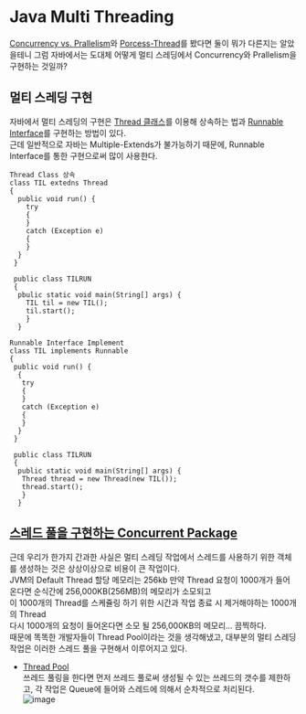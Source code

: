 # Java Multi Threading  
[Concurrency vs. Prallelism](https://github.com/Agugu95/Today-I-Learned/blob/master/OS/Concurrence-vs-Parallel.md)와 [Porcess-Thread](https://github.com/Agugu95/Today-I-Learned/blob/master/OS/Process-Thread.md)를 봤다면 둘이 뭐가 다른지는 알았을테니 그럼 자바에서는 도대체 어떻게 멀티 스레딩에서 Concurrency와 Prallelism을 구현하는 것일까?  

## 멀티 스레딩 구현
자바에서 멀티 스레딩의 구현은 [Thread 클래스](https://docs.oracle.com/javase/9/docs/api/java/lang/Thread.html)를 이용해 상속하는 법과 [Runnable Interface](https://docs.oracle.com/javase/9/docs/api/java/lang/Runnable.html)를 구현하는 방법이 있다.  
근데 일반적으로 자바는 Multiple-Extends가 불가능하기 때문에, Runnable Interface를 통한 구현으로써 많이 사용한다.  

```
Thread Class 상속
class TIL extedns Thread
{
  public void run() {
    try
    {
    } 
    catch (Exception e) 
    {
    }
  }
 }
 
 public class TILRUN
 {
  pbulic static void main(String[] args) {
    TIL til = new TIL();
    til.start();
    }
  }
```  
```
Runnable Interface Implement
class TIL implements Runnable
{
 public void run() {
  {
   try
   {
   }
   catch (Exception e)
   {
   }
  }
 }
 
 public class TILRUN
 {
  public static void main(String[] args) {
   Thread thread = new Thread(new TIL());
   thread.start();
   }
  }
```  


## [스레드 풀을 구현하는 Concurrent Package](https://docs.oracle.com/javase/8/docs/api/index.html?java/util/concurrent/package-summary.html)  
근데 우리가 한가지 간과한 사실은 멀티 스레딩 작업에서 스레드를 사용하기 위한 객체를 생성하는 것은 상상이상으로 비용이 큰 작업이다.  
JVM의 Default Thread 할당 메모리는 256kb 만약 Thread 요청이 1000개가 들어온다면 순식간에 256,000KB(256MB)의 메모리가 소모되고   
이 1000개의 Thread를 스케쥴링 하기 위한 시간과 작업 종료 시 제거해야하는 1000개의 Thread  
다시 1000개의 요청이 들어온다면 소모 될 256,000KB의 메모리... 끔찍하다.  
때문에 똑똑한 개발자들이 Thread Pool이라는 것을 생각해냈고, 대부분의 멀티 스레딩 작업은 이러한 스레드 풀을 구현해서 이루어지고 있다.  
- [Thread Pool](https://www.geeksforgeeks.org/thread-pools-java/)  
쓰레드 풀링을 한다면 먼저 쓰레드 풀로써 생성될 수 있는 쓰레드의 갯수를 제한하고, 각 작업은 Queue에 들어와 스레드에 의해서 순차적으로 처리된다.  
![image](https://user-images.githubusercontent.com/38939634/64905010-0a5e2700-d70d-11e9-8c94-918497858db4.png)



